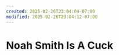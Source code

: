```yaml
---
created: 2025-02-26T23:04:04-07:00
modified: 2025-02-26T23:04:12-07:00
---
```


# Noah Smith Is A Cuck

